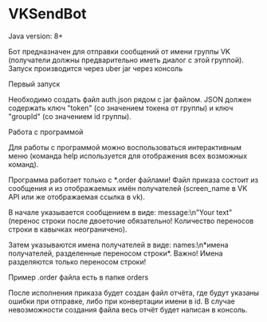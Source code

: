 # VKSendBot
Java version: 8+

Бот предназначен для отправки сообщений от имени группы VK (получатели должны предварительно иметь диалог с этой группой).
Запуск производится через uber jar через консоль

Первый запуск

Необходимо создать файл auth.json рядом с jar файлом. JSON должен содержать ключ "token" (со значением токена от группы) и ключ "groupId" (со значением id группы).

Работа с программой

Для работы с программой можно воспользоваться интерактивным меню (команда help используется для отображения всех возможных команд). 

Программа работает только с *.order файлами!
Файл приказа состоит из сообщения и из отображаемых имён получателей (screen_name в VK API или же отображаемая ссылка в vk).

В начале указывается сообщением в виде: message:\n"Your text" (перенос строки после двоеточие обязательно! Количество переносов строки в кавычках неограничено).

Затем указываются имена получателей в виде: names:\n\*имена получателей, разделенные переносом строки\*. Важно! Имена разделяются только переносом строки!

Пример .order файла есть в папке orders

После исполнения приказа будет создан файл отчёта, где будут указаны ошибки при отправке, либо при конвертации имени в id. 
В случае невозможности создания файла весь отчёт будет написан в консоль.
